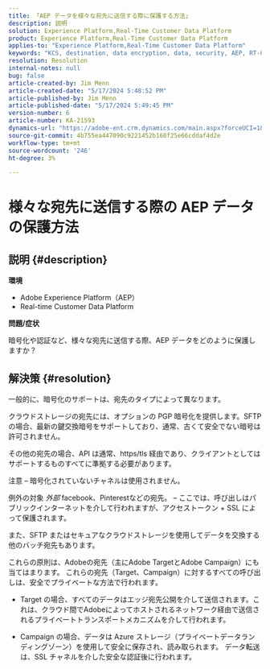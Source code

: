 ```yaml
---
title: 「AEP データを様々な宛先に送信する際に保護する方法」
description: 説明
solution: Experience Platform,Real-Time Customer Data Platform
product: Experience Platform,Real-Time Customer Data Platform
applies-to: "Experience Platform,Real-Time Customer Data Platform"
keywords: "KCS, destination, data encryption, data, security, AEP, RT-CDP, Adobe, Target, Campaign"
resolution: Resolution
internal-notes: null
bug: false
article-created-by: Jim Menn
article-created-date: "5/17/2024 5:48:52 PM"
article-published-by: Jim Menn
article-published-date: "5/17/2024 5:49:45 PM"
version-number: 6
article-number: KA-21593
dynamics-url: "https://adobe-ent.crm.dynamics.com/main.aspx?forceUCI=1&pagetype=entityrecord&etn=knowledgearticle&id=c32a27b6-7514-ef11-9f8a-6045bd006268"
source-git-commit: 4b755ea447090c9221452b160f25e66cddaf4d2e
workflow-type: tm+mt
source-wordcount: '246'
ht-degree: 3%

---
```


# 様々な宛先に送信する際の AEP データの保護方法

## 説明 {#description}


<b>環境</b>

- Adobe Experience Platform（AEP）
- Real-time Customer Data Platform


<b>問題/症状</b>

暗号化や認証など、様々な宛先に送信する際、AEP データをどのように保護しますか？


## 解決策 {#resolution}


一般的に、暗号化のサポートは、宛先のタイプによって異なります。

クラウドストレージの宛先には、オプションの PGP 暗号化を提供します。SFTP の場合、最新の鍵交換暗号をサポートしており、通常、古くて安全でない暗号は許可されません。

その他の宛先の場合、API は通常、https/tls 経由であり、クライアントとしてはサポートするものすべてに準拠する必要があります。

注意 – 暗号化されていないチャネルは使用されません。

例外の対象 *外部* facebook、Pinterestなどの宛先。  – ここでは、呼び出しはパブリックインターネットを介して行われますが、アクセストークン + SSL によって保護されます。

また、SFTP またはセキュアなクラウドストレージを使用してデータを交換する他のバッチ宛先もあります。



これらの原則は、Adobeの宛先（主にAdobe TargetとAdobe Campaign）にも当てはまります。 これらの宛先（Target、Campaign）に対するすべての呼び出しは、安全でプライベートな方法で行われます。

- Target の場合、すべてのデータはエッジ宛先公開を介して送信されます。これは、クラウド間でAdobeによってホストされるネットワーク経由で送信されるプライベートトランスポートメカニズムを介して行われます。

- Campaign の場合、データは Azure ストレージ（プライベートデータランディングゾーン）を使用して安全に保存され、読み取られます。 データ転送は、SSL チャネルを介した安全な認証後に行われます。


